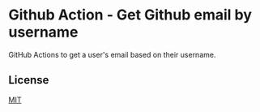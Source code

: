 # Github Action - Get Github email by username

GitHub Actions to get a user's email based on their username.

## License

[MIT](LICENSE)

